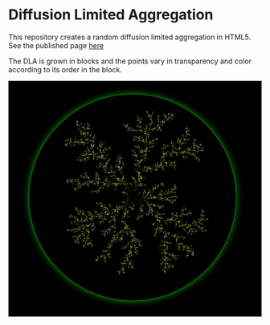 # Diffusion Limited Aggregation

This repository creates a random diffusion limited aggregation in HTML5. See the published page [here](https://rschifini.github.io/Diffusion-Limited-Aggregation/)

The DLA is grown in blocks and the points vary in transparency and color according to its order in the block.

![DLA](image/DLA-1.jpg)
